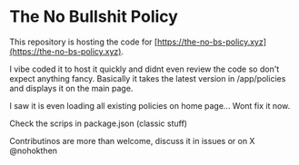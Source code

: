 # The No Bullshit Policy

This repository is hosting the code for [https://the-no-bs-policy.xyz](https://the-no-bs-policy.xyz).

I vibe coded it to host it quickly and didnt even review the code so don't expect anything fancy. Basically it takes the latest version in /app/policies and displays it on the main page.

I saw it is even loading all existing policies on home page... Wont fix it now.

Check the scrips in package.json (classic stuff)

Contributinos are more than welcome, discuss it in issues or on X @nohokthen
